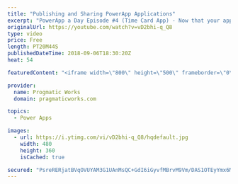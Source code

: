 ```yaml
---
title: "Publishing and Sharing PowerApp Applications"
excerpt: "PowerApp a Day Episode #4 (Time Card App) - Now that your application is almost complete, it's time to publish and share the application. Learn how to deploy your application to make it accessible from phones, web, SharePoint and Dynamics. Power App and Power Platform Training : https://pragmaticworks.com/training/on-demand-training"
originalUrl: https://youtube.com/watch?v=vD2bhi-q_Q8
type: video
price: Free
length: PT20M44S
publishedDateTime: 2018-09-06T18:30:20Z
heat: 54

featuredContent: "<iframe width=\"800\" height=\"500\" frameborder=\"0\" src=\"https://www.youtube.com/embed/vD2bhi-q_Q8\" allow=\"accelerometer; autoplay; encrypted-media; gyroscope; picture-in-picture\" allowfullscreen></iframe>"

provider:
  name: Progmatic Works
  domain: pragmaticworks.com

topics:
  - Power Apps

images:
  - url: https://i.ytimg.com/vi/vD2bhi-q_Q8/hqdefault.jpg
    width: 480
    height: 360
    isCached: true

secured: "PsreRERjatBVqOVUYAM3G1UAnMsQC+GdI6iGyvfMBrvM9Vm/DAS1OTEyYmx6MSx3Oxgl4sKsFOcjDjWwAfYyUUQjKIGm+ZrwDMdxv4Mql0ziudOqbKuwj7h3zo1/Sn+1w3731W4ig5+xPJcOoDloDYT/sVt8Si/bb1ImVxfYkkEpHYu6ZfEruZ90kKvz9xvIwBGxGMWqwTYtm8gY6LsCY/mpAnd+1KsgeqEqTJtN/6Zxtn2UWraZLfNeKieqNvf1HeouhXBnRTA7rQ3leIlFO8mGjv+r6q0l/1R7iJF+7xC/N05wMTLcSilrtUx8NBxyXiV7F9RdivdS/ReT1Tr5Uyr3BgrK9VUgIc1NII4Bh96cntW4LplghRIp+juJLwvUocbfEVgfnYZNjfHkp9On+3BvNiDieXROdP+uV7V1qnE=;rD74IJCubMMuvsxeCcY52A=="
---
```



